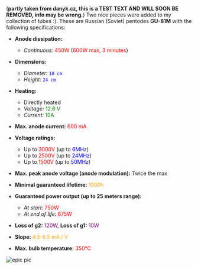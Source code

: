 (**partly taken from danyk.cz, this is a TEST TEXT AND WILL SOON BE REMOVED, info may be wrong.**) Two nice pieces were added to my collection of tubes :). These are Russian (Soviet) pentodes <strong>GU-81M</strong> with the following specifications:

- <strong>Anode dissipation:</strong>
  - <em>Continuous:</em> <span style="color:red;">450W</span> (<span style="color:red;">600W max, 3 minutes</span>)

- <strong>Dimensions:</strong>
  - <em>Diameter:</em> <code style="color:blue;">10 cm</code>
  - <em>Height:</em> <code style="color:blue;">24 cm</code>

- <strong>Heating:</strong>
  - Directly heated
  - <em>Voltage:</em> <span style="color:green;">12.6 V</span>
  - <em>Current:</em> <span style="color:green;">10A</span>

- <strong>Max. anode current:</strong> <span style="color:red;">600 mA</span>

- <strong>Voltage ratings:</strong>
  - Up to <span style="color:red;">3000V</span> (up to <span style="color:blue;">6MHz</span>)
  - Up to <span style="color:red;">2500V</span> (up to <span style="color:blue;">24MHz</span>)
  - Up to <span style="color:red;">1500V</span> (up to <span style="color:blue;">50MHz</span>)

- <strong>Max. peak anode voltage (anode modulation):</strong> Twice the max

- <strong>Minimal guaranteed lifetime:</strong> <span style="color:orange;">1000h</span>

- <strong>Guaranteed power output (up to 25 meters range):</strong>
  - <em>At start:</em> <span style="color:red;">750W</span>
  - <em>At end of life:</em> <span style="color:red;">675W</span>

- <strong>Loss of g2:</strong> <span style="color:purple;">120W</span>, <strong>Loss of g1:</strong> <span style="color:purple;">10W</span>

- <strong>Slope:</strong> <span style="color:orange;">4.5-6.5 mA / V</span>

- <strong>Max. bulb temperature:</strong> <span style="color:red;">350°C</span>

![epic pic](__IMAGE__5.jpg)